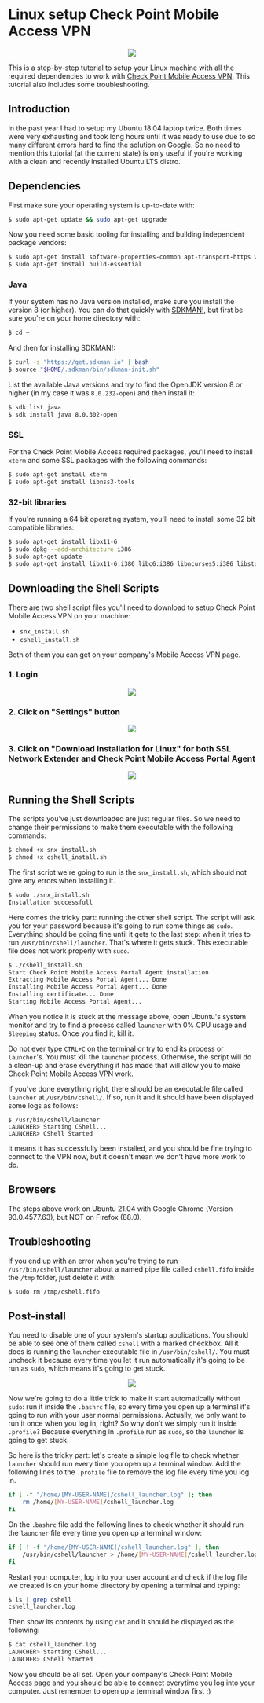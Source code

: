 # Linux setup Check Point Mobile Access VPN

<p align="center">
    <img style="background-color:white" src="https://www.checkpoint.com/wp-content/themes/checkpoint-theme-v2/images/cp-logo-3x.png.pagespeed.ce.giMz7NxZUR.png"/>
</p>

This is a step-by-step tutorial to setup your Linux machine with all the required dependencies to work with [Check Point Mobile Access VPN](https://www.checkpoint.com/products/mobile-access/). This tutorial also includes some troubleshooting.

## Introduction

In the past year I had to setup my Ubuntu 18.04 laptop twice. Both times were very exhausting and took long hours until it was ready to use due to so many different errors hard to find the solution on Google. So no need to mention this tutorial (at the current state) is only useful if you're working with a clean and recently installed Ubuntu LTS distro.

## Dependencies

First make sure your operating system is up-to-date with:

```bash
$ sudo apt-get update && sudo apt-get upgrade
```

Now you need some basic tooling for installing and building independent package vendors:

```bash
$ sudo apt-get install software-properties-common apt-transport-https wget curl
$ sudo apt-get install build-essential
```

### Java

If your system has no Java version installed, make sure you install the version 8 (or higher). You can do that quickly with [SDKMAN!](https://sdkman.io/), but first be sure you're on your home directory with:

```bash
$ cd ~
```

And then for installing SDKMAN!:

```bash
$ curl -s "https://get.sdkman.io" | bash
$ source "$HOME/.sdkman/bin/sdkman-init.sh"
```

List the available Java versions and try to find the OpenJDK version 8 or higher (in my case it was `8.0.232-open`) and then install it:

```bash 
$ sdk list java
$ sdk install java 8.0.302-open
```

### SSL

For the Check Point Mobile Access required packages, you'll need to install `xterm` and some SSL packages with the following commands:

```bash
$ sudo apt-get install xterm
$ sudo apt-get install libnss3-tools
```

### 32-bit libraries

If you're running a 64 bit operating system, you'll need to install some 32 bit compatible libraries:

```bash
$ sudo apt-get install libx11-6
$ sudo dpkg --add-architecture i386
$ sudo apt-get update
$ sudo apt-get install libx11-6:i386 libc6:i386 libncurses5:i386 libstdc++6:i386 libstdc++5:i386 libpam0g:i386
```

## Downloading the Shell Scripts

There are two shell script files you'll need to download to setup Check Point Mobile Access VPN on your machine:

- `snx_install.sh`
- `cshell_install.sh`

Both of them you can get on your company's Mobile Access VPN page.

### 1. Login

<p align="center">
    <img src="login.png"/>
</p>


### 2. Click on "Settings" button
<p align="center">
    <img src="main.png"/>
</p>

### 3. Click on "Download Installation for Linux" for both SSL Network Extender and Check Point Mobile Access Portal Agent
<p align="center">
    <img src="settings.png"/>
</p>

## Running the Shell Scripts

The scripts you've just downloaded are just regular files. So we need to change their permissions to make them executable with the following commands:

```bash
$ chmod +x snx_install.sh
$ chmod +x cshell_install.sh
```

The first script we're going to run is the `snx_install.sh`, which should not give any errors when installing it.

```bash
$ sudo ./snx_install.sh
Installation successfull
```

Here comes the tricky part: running the other shell script. The script will ask you for your password because it's going to run some things as `sudo`. Everything should be going fine until it gets to the last step: when it tries to run `/usr/bin/cshell/launcher`. That's where it gets stuck. This executable file does not work properly with `sudo`.

```bash
$ ./cshell_install.sh
Start Check Point Mobile Access Portal Agent installation
Extracting Mobile Access Portal Agent... Done
Installing Mobile Access Portal Agent... Done
Installing certificate... Done
Starting Mobile Access Portal Agent...
```

When you notice it is stuck at the message above, open Ubuntu's system monitor and try to find a process called `launcher` with 0% CPU usage and `Sleeping` status. Once you find it, kill it.

Do not ever type `CTRL+C` on the terminal or try to end its process or `launcher`'s. You must kill the `launcher` process. Otherwise, the script will do a clean-up and erase everything it has made that will allow you to make Check Point Mobile Access VPN work.

If you've done everything right, there should be an executable file called `launcher` at `/usr/bin/cshell/`. If so, run it and it should have been displayed some logs as follows:

```
$ /usr/bin/cshell/launcher
LAUNCHER> Starting CShell...
LAUNCHER> CShell Started
```

It means it has successfully been installed, and you should be fine trying to connect to the VPN now, but it doesn't mean we don't have more work to do.

## Browsers

The steps above work on Ubuntu 21.04 with Google Chrome (Version 93.0.4577.63), but NOT on Firefox (88.0).

## Troubleshooting

If you end up with an error when you're trying to run `/usr/bin/cshell/launcher` about a named pipe file called `cshell.fifo` inside the `/tmp` folder, just delete it with:

```bash
$ sudo rm /tmp/cshell.fifo
```

## Post-install

You need to disable one of your system's startup applications. You should be able to see one of them called `cshell` with a marked checkbox. All it does is running the `launcher` executable file in `/usr/bin/cshell/`. You must uncheck it because every time you let it run automatically it's going to be run as `sudo`, which means it's going to get stuck.

<p align="center">
    <img src="startup.png"/>
</p>

Now we're going to do a little trick to make it start automatically without `sudo`: run it inside the `.bashrc` file, so every time you open up a terminal it's going to run with your user normal permissions. Actually, we only want to run it once when you log in, right? So why don't we simply run it inside `.profile`? Because everything in `.profile` run as `sudo`, so the `launcher` is going to get stuck.

So here is the tricky part: let's create a simple log file to check whether `launcher` should run every time you open up a terminal window. Add the following lines to the `.profile` file to remove the log file every time you log in.

```bash
if [ -f "/home/[MY-USER-NAME]/cshell_launcher.log" ]; then
    rm /home/[MY-USER-NAME]/cshell_launcher.log
fi
```

On the `.bashrc` file add the following lines to check whether it should run the `launcher` file every time you open up a terminal window:

```bash
if [ ! -f "/home/[MY-USER-NAME]/cshell_launcher.log" ]; then
    /usr/bin/cshell/launcher > /home/[MY-USER-NAME]/cshell_launcher.log
fi
```

Restart your computer, log into your user account and check if the log file we created is on your home directory by opening a terminal and typing:

```bash
$ ls | grep cshell
cshell_launcher.log
```

Then show its contents by using `cat` and it should be displayed as the following:

```bash
$ cat cshell_launcher.log 
LAUNCHER> Starting CShell...
LAUNCHER> CShell Started
```

Now you should be all set. Open your company's Check Point Mobile Access page and you should be able to connect everytime you log into your computer. Just remember to open up a terminal window first :)
